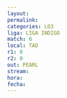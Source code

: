 ```yaml
---
layout: 
permalink: 
categories: LO3
liga: LIGA INDIGO
match: 6
local: TAD
r1: 0
r2: 0
out: PEARL
stream: 
hora: 
fecha:
---
```

